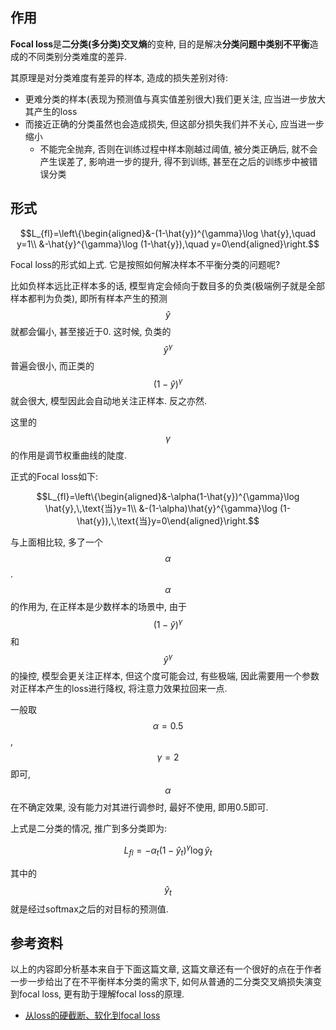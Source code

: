 ## 作用

**Focal loss**是**二分类(多分类)交叉熵**的变种, 目的是解决**分类问题中类别不平衡**造成的不同类别分类难度的差异.

其原理是对分类难度有差异的样本, 造成的损失差别对待:

- 更难分类的样本(表现为预测值与真实值差别很大)我们更关注, 应当进一步放大其产生的loss
- 而接近正确的分类虽然也会造成损失, 但这部分损失我们并不关心, 应当进一步缩小
  - 不能完全抛弃, 否则在训练过程中样本刚越过阈值, 被分类正确后, 就不会产生误差了, 影响进一步的提升, 得不到训练, 甚至在之后的训练步中被错误分类

## 形式

$$L_{fl}=\left\{\begin{aligned}&-(1-\hat{y})^{\gamma}\log \hat{y},\quad y=1\\ &-\hat{y}^{\gamma}\log (1-\hat{y}),\quad y=0\end{aligned}\right.$$

Focal loss的形式如上式. 它是按照如何解决样本不平衡分类的问题呢?

比如负样本远比正样本多的话, 模型肯定会倾向于数目多的负类(极端例子就是全部样本都判为负类), 即所有样本产生的预测$$\hat{y}$$就都会偏小, 甚至接近于0. 这时候, 负类的$$\hat{y}^{\gamma}$$普遍会很小, 而正类的$$(1-\hat{y})^{\gamma}$$就会很大, 模型因此会自动地关注正样本. 反之亦然.

这里的$$\gamma$$的作用是调节权重曲线的陡度.

正式的Focal loss如下:

$$L_{fl}=\left\{\begin{aligned}&-\alpha(1-\hat{y})^{\gamma}\log \hat{y},\,\text{当}y=1\\ &-(1-\alpha)\hat{y}^{\gamma}\log (1-\hat{y}),\,\text{当}y=0\end{aligned}\right.$$

与上面相比较, 多了一个$$\alpha$$. $$\alpha$$的作用为, 在正样本是少数样本的场景中, 由于$$(1-\hat{y})^{\gamma}$$和$$\hat{y}^{\gamma}$$的操控, 模型会更关注正样本, 但这个度可能会过, 有些极端, 因此需要用一个参数对正样本产生的loss进行降权, 将注意力效果拉回来一点.

一般取$$\alpha=0.5$$, $$\gamma=2$$即可, $$\alpha$$在不确定效果, 没有能力对其进行调参时, 最好不使用, 即用0.5即可.

上式是二分类的情况, 推广到多分类即为:

$$L_{fl}=-\alpha_{t}(1-\hat{y}_t)^{\gamma}\log \hat{y}_t$$

其中的$$\hat{y}_t$$就是经过softmax之后的对目标的预测值.

## 参考资料

以上的内容即分析基本来自于下面这篇文章, 这篇文章还有一个很好的点在于作者一步一步给出了在不平衡样本分类的需求下, 如何从普通的二分类交叉熵损失演变到focal loss, 更有助于理解focal loss的原理.

- [从loss的硬截断、软化到focal loss](https://kexue.fm/archives/4733)

